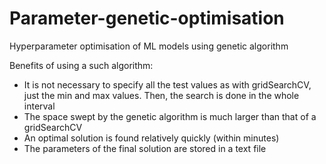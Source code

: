 # Parameter-genetic-optimisation
Hyperparameter optimisation of ML models using genetic algorithm

Benefits of using a such algorithm:
 - It is not necessary to specify all the test values as with gridSearchCV, just the min and max values. Then, the search is done in the whole interval
 - The space swept by the genetic algorithm is much larger than that of a gridSearchCV
 - An optimal solution is found relatively quickly (within minutes)
 - The parameters of the final solution are stored in a text file
